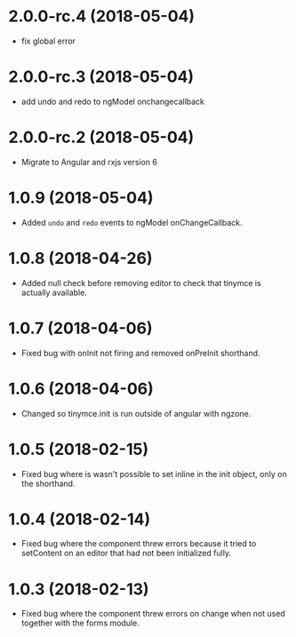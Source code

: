 # 2.0.0-rc.4 (2018-05-04)

* fix global error

# 2.0.0-rc.3 (2018-05-04)

* add undo and redo to ngModel onchangecallback

# 2.0.0-rc.2 (2018-05-04)

* Migrate to Angular and rxjs version 6

# 1.0.9 (2018-05-04)

* Added `undo` and `redo` events to ngModel onChangeCallback.

# 1.0.8 (2018-04-26)

* Added null check before removing editor to check that tinymce is actually available.

# 1.0.7 (2018-04-06)

* Fixed bug with onInit not firing and removed onPreInit shorthand.

# 1.0.6 (2018-04-06)

* Changed so tinymce.init is run outside of angular with ngzone.

# 1.0.5 (2018-02-15)

* Fixed bug where is wasn't possible to set inline in the init object, only on the shorthand.

# 1.0.4 (2018-02-14)

* Fixed bug where the component threw errors because it tried to setContent on an editor that had not been initialized fully.

# 1.0.3 (2018-02-13)

* Fixed bug where the component threw errors on change when not used together with the forms module.
